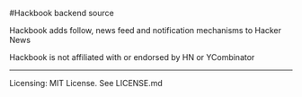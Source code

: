 #Hackbook backend source

Hackbook adds follow, news feed and notification mechanisms to Hacker News

Hackbook is not affiliated with or endorsed by HN or YCombinator

---------------

Licensing: MIT License. See LICENSE.md